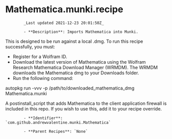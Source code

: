 # Mathematica.munki.recipe

            _Last updated 2021-12-23 20:01:50Z_

            - **Description**: Imports Mathematica into Munki.

This is designed to be run against a local .dmg. To run this recipe successfully, you must:

- Register for a Wolfram ID.
- Download the latest version of Mathematica using the Wolfram Research Mathematica Download Manager (WRMDM). The WRMDM downloads the Mathematica dmg to your Downloads folder.
- Run the following command:

autopkg run -vvv -p /path/to/downloaded_mathematica_dmg Mathematica.munki

A postinstall_script that adds Mathematica to the client application firewall is included in this repo. If you wish to use this, add it to your recipe override.

            - **Identifier**: `com.github.andrewvalentine.munki.Mathematica`

            - **Parent Recipes**: `None`
